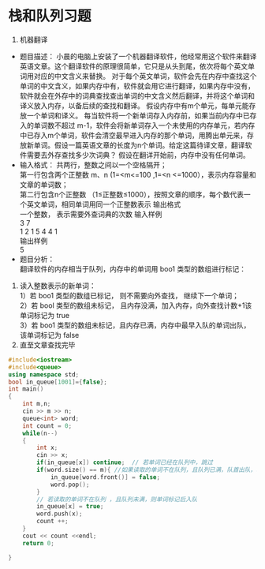 # 栈和队列习题
1. 机器翻译   
* 题目描述：
小晨的电脑上安装了一个机器翻译软件，他经常用这个软件来翻译英语文章。这个翻译软件的原理很简单，它只是从头到尾，依次将每个英文单词用对应的中文含义来替换。 对于每个英文单词，软件会先在内存中查找这个单词的中文含义，如果内存中有，软件就会用它进行翻译，如果内存中没有，软件就会在外存中的词典查找查出单词的中文含义然后翻译，并将这个单词和译义放入内存，以备后续的查找和翻译。 假设内存中有m个单元，每单元能存放一个单词和译义。 每当软件将一个新单词存入内存前，如果当前内存中已存入的单词数不超过 m-1，软件会将新单词存入一个未使用的内存单元，若内存中已存入m个单词，软件会清空最早进入内存的那个单词，用腾出单元来，存放新单词。假设一篇英语文章的长度为n个单词。给定这篇待译文章，翻译软件需要去外存查找多少次词典？ 假设在翻详开始前，内存中没有任何单词。
* 输入格式： 
共两行，整数之间以一个空格隔开；   
第一行包含两个正整数 m、n (1=<m<=100 ,1=<n <=1000），表示内存容量和文章的单词数；  
第二行包含n个正整数 （1≤正整数≤1000），按照文章的顺序，每个数代表一个英文单词，相同单词用同一个正整数表示
输出格式   
一个整数， 表示需要外查词典的次数
输入样例    
3 7  
1 2 1 5 4 4 1   
输出样例  
5  
* 题目分析：   
翻译软件的内存相当于队列，内存中的单词用 boo1 类型的数组进行标记：   
1. 读入整数表示的新单词：     
    1）若 boo1 类型的数组已标记， 则不需要向外查找， 继续下一个单词；   
    2）若 bool 类型的数组未标记， 且内存没满，加入内存，向外查找计数+1该单词标记为 true     
    3）若 boo1 类型的数组未标记，且内存已满，内存中最早入队的单词出队，该单词标记为 false   
2. 直至文章查找完毕

```cpp
#include<iostream>
#include<queue>
using namespace std;
bool in_queue[1001]={false};
int main()
{
    int m,n;
    cin >> m >> n;
    queue<int> word;
    int count = 0;
    while(n--)
    {
        int x;
        cin >> x;
        if(in_queue[x]) continue;  // 若单词已经在队列中，跳过
        if(word.size() == m){ //如果读取的单词不在队列，且队列已满，队首出队，单词入队
            in_queue[word.front()] = false;
            word.pop();
        }
        // 若读取的单词不在队列 ，且队列未满，则单词标记后入队
        in_queue[x] = true;
        word.push(x);
        count ++;
    }
    cout << count <<endl;
    return 0;

}

```